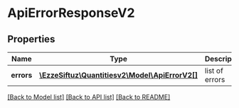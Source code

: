 # ApiErrorResponseV2

## Properties
Name | Type | Description | Notes
------------ | ------------- | ------------- | -------------
**errors** | [**\EzzeSiftuz\Quantitiesv2\Model\ApiErrorV2[]**](ApiErrorV2.md) | list of errors | 

[[Back to Model list]](../../README.md#documentation-for-models) [[Back to API list]](../../README.md#documentation-for-api-endpoints) [[Back to README]](../../README.md)

